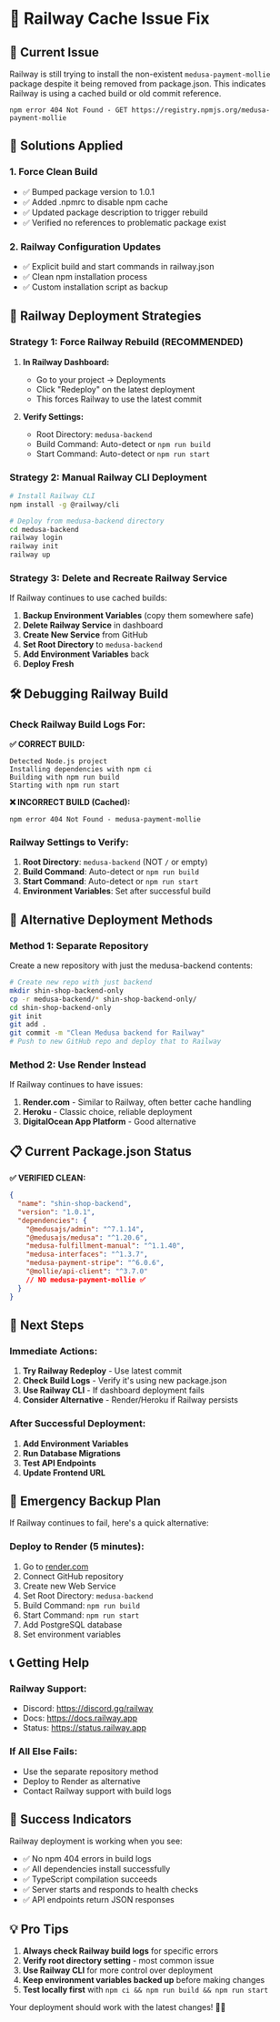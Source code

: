 # 🚂 Railway Cache Issue Fix

## 🚨 **Current Issue**

Railway is still trying to install the non-existent `medusa-payment-mollie` package despite it being removed from package.json. This indicates Railway is using a cached build or old commit reference.

```
npm error 404 Not Found - GET https://registry.npmjs.org/medusa-payment-mollie
```

## 🔧 **Solutions Applied**

### **1. Force Clean Build**
- ✅ Bumped package version to 1.0.1
- ✅ Added .npmrc to disable npm cache
- ✅ Updated package description to trigger rebuild
- ✅ Verified no references to problematic package exist

### **2. Railway Configuration Updates**
- ✅ Explicit build and start commands in railway.json
- ✅ Clean npm installation process
- ✅ Custom installation script as backup

## 🎯 **Railway Deployment Strategies**

### **Strategy 1: Force Railway Rebuild (RECOMMENDED)**

1. **In Railway Dashboard:**
   - Go to your project → Deployments
   - Click "Redeploy" on the latest deployment
   - This forces Railway to use the latest commit

2. **Verify Settings:**
   - Root Directory: `medusa-backend`
   - Build Command: Auto-detect or `npm run build`
   - Start Command: Auto-detect or `npm run start`

### **Strategy 2: Manual Railway CLI Deployment**

```bash
# Install Railway CLI
npm install -g @railway/cli

# Deploy from medusa-backend directory
cd medusa-backend
railway login
railway init
railway up
```

### **Strategy 3: Delete and Recreate Railway Service**

If Railway continues to use cached builds:

1. **Backup Environment Variables** (copy them somewhere safe)
2. **Delete Railway Service** in dashboard
3. **Create New Service** from GitHub
4. **Set Root Directory** to `medusa-backend`
5. **Add Environment Variables** back
6. **Deploy Fresh**

## 🛠️ **Debugging Railway Build**

### **Check Railway Build Logs For:**

**✅ CORRECT BUILD:**
```
Detected Node.js project
Installing dependencies with npm ci
Building with npm run build
Starting with npm run start
```

**❌ INCORRECT BUILD (Cached):**
```
npm error 404 Not Found - medusa-payment-mollie
```

### **Railway Settings to Verify:**

1. **Root Directory**: `medusa-backend` (NOT `/` or empty)
2. **Build Command**: Auto-detect or `npm run build`
3. **Start Command**: Auto-detect or `npm run start`
4. **Environment Variables**: Set after successful build

## 🚀 **Alternative Deployment Methods**

### **Method 1: Separate Repository**

Create a new repository with just the medusa-backend contents:

```bash
# Create new repo with just backend
mkdir shin-shop-backend-only
cp -r medusa-backend/* shin-shop-backend-only/
cd shin-shop-backend-only
git init
git add .
git commit -m "Clean Medusa backend for Railway"
# Push to new GitHub repo and deploy that to Railway
```

### **Method 2: Use Render Instead**

If Railway continues to have issues:

1. **Render.com** - Similar to Railway, often better cache handling
2. **Heroku** - Classic choice, reliable deployment
3. **DigitalOcean App Platform** - Good alternative

## 📋 **Current Package.json Status**

**✅ VERIFIED CLEAN:**
```json
{
  "name": "shin-shop-backend",
  "version": "1.0.1",
  "dependencies": {
    "@medusajs/admin": "^7.1.14",
    "@medusajs/medusa": "^1.20.6",
    "medusa-fulfillment-manual": "^1.1.40",
    "medusa-interfaces": "^1.3.7",
    "medusa-payment-stripe": "^6.0.6",
    "@mollie/api-client": "^3.7.0"
    // NO medusa-payment-mollie ✅
  }
}
```

## 🎯 **Next Steps**

### **Immediate Actions:**

1. **Try Railway Redeploy** - Use latest commit
2. **Check Build Logs** - Verify it's using new package.json
3. **Use Railway CLI** - If dashboard deployment fails
4. **Consider Alternative** - Render/Heroku if Railway persists

### **After Successful Deployment:**

1. **Add Environment Variables**
2. **Run Database Migrations**
3. **Test API Endpoints**
4. **Update Frontend URL**

## 🚨 **Emergency Backup Plan**

If Railway continues to fail, here's a quick alternative:

### **Deploy to Render (5 minutes):**

1. Go to [render.com](https://render.com)
2. Connect GitHub repository
3. Create new Web Service
4. Set Root Directory: `medusa-backend`
5. Build Command: `npm run build`
6. Start Command: `npm run start`
7. Add PostgreSQL database
8. Set environment variables

## 📞 **Getting Help**

### **Railway Support:**
- Discord: https://discord.gg/railway
- Docs: https://docs.railway.app
- Status: https://status.railway.app

### **If All Else Fails:**
- Use the separate repository method
- Deploy to Render as alternative
- Contact Railway support with build logs

## 🎉 **Success Indicators**

Railway deployment is working when you see:

- ✅ No npm 404 errors in build logs
- ✅ All dependencies install successfully
- ✅ TypeScript compilation succeeds
- ✅ Server starts and responds to health checks
- ✅ API endpoints return JSON responses

## 💡 **Pro Tips**

1. **Always check Railway build logs** for specific errors
2. **Verify root directory setting** - most common issue
3. **Use Railway CLI** for more control over deployment
4. **Keep environment variables backed up** before making changes
5. **Test locally first** with `npm ci && npm run build && npm run start`

Your deployment should work with the latest changes! 🚂✨
